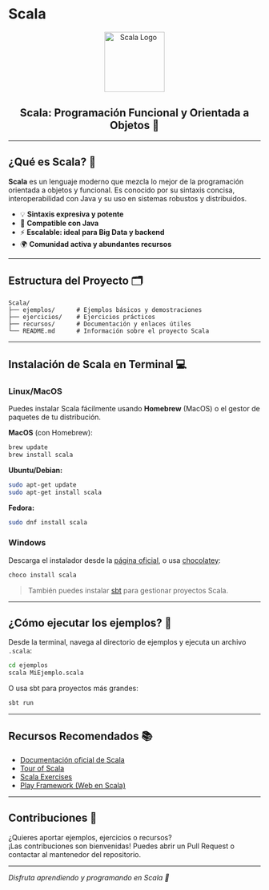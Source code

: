 # Scala

<p align="center">
  <img src="https://upload.wikimedia.org/wikipedia/commons/3/39/Scala-full-color.svg" alt="Scala Logo" width="120"/>
</p>

<h2 align="center">Scala: Programación Funcional y Orientada a Objetos 🚀</h2>

---

## ¿Qué es Scala? 🤔

**Scala** es un lenguaje moderno que mezcla lo mejor de la programación orientada a objetos y funcional. Es conocido por su sintaxis concisa, interoperabilidad con Java y su uso en sistemas robustos y distribuidos.

- 💡 **Sintaxis expresiva y potente**
- 🔗 **Compatible con Java**
- ⚡ **Escalable: ideal para Big Data y backend**
- 🌍 **Comunidad activa y abundantes recursos**

---

## Estructura del Proyecto 🗂️

```
Scala/
├── ejemplos/      # Ejemplos básicos y demostraciones
├── ejercicios/    # Ejercicios prácticos
├── recursos/      # Documentación y enlaces útiles
└── README.md      # Información sobre el proyecto Scala
```

---

## Instalación de Scala en Terminal 💻

### Linux/MacOS

Puedes instalar Scala fácilmente usando **Homebrew** (MacOS) o el gestor de paquetes de tu distribución.

**MacOS** (con Homebrew):
```bash
brew update
brew install scala
```

**Ubuntu/Debian:**
```bash
sudo apt-get update
sudo apt-get install scala
```

**Fedora:**
```bash
sudo dnf install scala
```

### Windows

Descarga el instalador desde la [página oficial](https://www.scala-lang.org/download/), o usa [chocolatey](https://chocolatey.org/):

```bash
choco install scala
```

> También puedes instalar [sbt](https://www.scala-sbt.org/) para gestionar proyectos Scala.

---

## ¿Cómo ejecutar los ejemplos? 🏁

Desde la terminal, navega al directorio de ejemplos y ejecuta un archivo `.scala`:

```bash
cd ejemplos
scala MiEjemplo.scala
```

O usa sbt para proyectos más grandes:

```bash
sbt run
```

---

## Recursos Recomendados 📚

- [Documentación oficial de Scala](https://docs.scala-lang.org/)
- [Tour of Scala](https://docs.scala-lang.org/tour/tour-of-scala.html)
- [Scala Exercises](https://www.scala-exercises.org/)
- [Play Framework (Web en Scala)](https://www.playframework.com/)

---

## Contribuciones 🤝

¿Quieres aportar ejemplos, ejercicios o recursos?  
¡Las contribuciones son bienvenidas! Puedes abrir un Pull Request o contactar al mantenedor del repositorio.

---

_Disfruta aprendiendo y programando en Scala 🎉_
